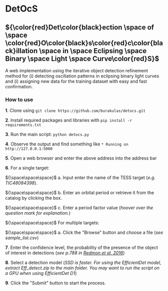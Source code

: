 # DetOcS #


  
## **${\color{red}Det\color{black}ection \space of \space \color{red}O\color{black}s\color{red}c\color{black}illation \space in \space Eclipsing \space Binary \space Light \space Curve\color{red}S}$** ##


A web implementation using the iterative object detection refinement method for (i) detecting oscillation patterns in eclipsing binary light curves and (i) assigning new data for the training dataset with easy and fast confirmation.


### How to use ###

**1**. Clone using `git clone https://github.com/burakulas/detocs.git` 

**2**. Install required packages and libraries with `pip install -r requirements.txt`

**3**. Run the main script: `python detocs.py`

**4**. Observe the output and find something like `* Running on http://127.0.0.1:5000`

**5**. Open a web browser and enter the above address into the address bar

**6**. For a single target:

${\space\space\space}$ a. Input enter the name of the TESS target (*e.g. TIC48084398*).

${\space\space\space}$   b. Enter an orbital period or retrieve it from the catalog by clicking the box.

${\space\space\space}$   c. Enter a period factor value (*hoover over the question mark for explanation.*)

   
${\space\space\space}$ For multiple targets:

${\space\space\space}$   a. Click the "Browse" button and choose a file (*see sample_list.csv*)



**7**. Enter the confidence level, the probability of the presence of the object of interest in detections (*see p.788 in [Redmon et al. 2016](https://www.cv-foundation.org/openaccess/content_cvpr_2016/papers/Redmon_You_Only_Look_CVPR_2016_paper.pdf)*)


**8**. Select a detection model (*SSD is faster. For using the EfficientDet model, extract Eff_detect.zip to the main folder. You may want to run the script on a GPU when using EfficientDet D1*)
  
**9**. Click the "Submit" button to start the process.
